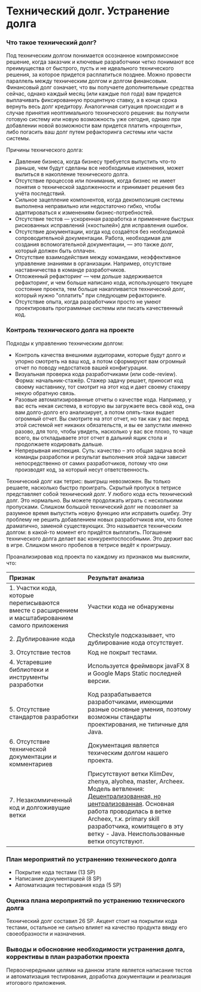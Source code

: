 # Технический долг. Устранение долга

### Что такое технический долг?
Под техническим долгом понимается осознанное компромиссное решение, когда заказчик и ключевые разработчики четко понимают все преимущества от быстрого, пусть и не идеального технического решения, за которое придется расплатиться позднее. Можно провести параллель между техническим долгом и долгом финансовым. Финансовый долг означает, что вы получаете дополнительные средства сейчас, однако каждый месяц (или каждые пол года) вам придется выплачивать фиксированную процентную ставку, а в конце срока вернуть весь долг кредитору. Аналогичная ситуация происходит и в случае принятия неоптимального технического решения: вы получили готовую систему или новую возможность уже сегодня, однако при добавлении новой возможности вам придется платить «проценты», либо погасить ваш долг путем рефакторинга системы или части системы.

Причины технического долга:
- Давление бизнеса, когда бизнесу требуется выпустить что-то раньше, чем будут сделаны все необходимые изменения, может вылиться в накопление технического долга.
- Отсутствие процессов или понимания, когда бизнес не имеет понятия о технической задолженности и принимает решения без учёта последствий.
- Сильное зацепление компонентов, когда декомпозиция системы выполнена неправильно или недостаточно гибко, чтобы адаптироваться к изменениям бизнес-потребностей.
- Отсутствие тестов — ускоренная разработка и применение быстрых рискованных исправлений («костылей») для исправления ошибок.
- Отсутствие документации, когда код создаётся без необходимой сопроводительной документации. Работа, необходимая для создания вспомогательной документации, — это также долг, который должен быть оплачен.
- Отсутствие взаимодействия между командами, неэффективное управление знаниями в организации. Например, отсутствие наставничества в команде разработчиков.
- Отложенный рефакторинг — чем дольше задерживается рефакторинг, и чем больше написано кода, использующего текущее состояние проекта, тем больше накапливается технический долг, который нужно "оплатить" при следующем рефакторинге.
- Отсутствие опыта, когда разработчики просто не умеют проектировать программные системы или писать качественный код.

### Контроль технического долга на проекте
Подходы к управлению техническим долгом:
- Контроль качества внешними аудиторами, которые будут долго и упорно смотреть на ваш код, а потом сформируют вам огромный отчет по поводу недостатков вашей конфигурации.
- Визуальная проверка кода разработчиками (или code-review). Форма: начальник-стажёр. Стажер задачу решает, приносит код своему наставнику, тот смотрит на этот код и дает своему стажеру некую обратную связь. 
- Разовые автоматизированные отчеты о качестве кода. Например, у вас есть некая система, в которую вы загружаете весь свой код, она вам долго-долго его анализирует, а потом опять-таки выдает огромный отчет. Вы смотрите на этот отчет, но так как у вас перед этой системой нет никаких обязательств, и вы ее запустили именно разово, для того, чтобы увидеть, насколько у вас все плохо, то чаще всего, вы откладываете этот отчет в дальний ящик стола и продолжаете кодировать дальше.
- Непрерывная инспекция. Суть: качество – это общая задача всей команды разработки и результат выполнения этой задачи зависит непосредственно от самих разработчиков, потому что они производят код, за который несут ответственность.

Технический долг как тетрис: выигрыш невозможен. Вы только решаете, насколько быстро проиграть.
Скрытый пропуск в тетрисе представляет собой технический долг.
У любого кода есть технический долг. Это нормально. Вы можете продолжать играть с несколькими пропусками.
Слишком большой технический долг не позволяет за разумное время выпустить новую функцию или исправить ошибку.
Эту проблему не решить добавлением новых разработчиков или, что более драматично, заменой существующих. Это называется техническим долгом: в какой-то момент его придётся выплатить.
Погашение технического долга делает вас конкурентоспособными. Это держит вас в игре.
Слишком много пробелов в тетрисе ведёт к проигрышу.

Проанализировав код проекта по каждому из признаков мы выяснили, что:

| Признак  | Результат анализа  |
| :---| :--- |
| 1. Участки кода, которые переписываются вместе с расширением и масштабированием самого приложения | Участки кода не обнаружены |
| 2. Дублирование кода | Checkstyle подсказывает, что дублирование кода отсутствует. |
| 3. Отсутствие тестов | Код не покрыт тестами. |
| 4. Устаревшие библиотеки и инструменты разработки  |  Используется фреймворк javaFX 8 и Google Maps Static последней версии. |
| 5. Отсутствие стандартов разработки | Код разрабатывается разработчиками, имеющими разные основные умения, поэтому возможны стандарты проектирования, не типичные для Java. |
| 6. Отсутствие технической документации и комментариев |Документация является техическим долгом нашего проекта. |
| 7. Незакоммиченный код и долгоживущие ветки | Присутствуют ветки KlimDev, zhenya, alyohea, master, Archeex. Модель ветвления: [Децентрализованная, но централизованная](https://habr.com/ru/post/106912/). Основная работа проводилась в ветке Archeex, т.к. primary skill разработчика, комитящего в эту ветку - Java. Неиспользованные ветки отсутствуют.|

### План мероприятий по устранению технического долга

- Покрытие кода тестами (13 SP)
- Написание документацией (8 SP)
- Автоматизация тестирования кода (5 SP)

### Оценка плана мероприятий по устранению технического долга
Технический долг составил 26 SP. Акцент стоит на покрытии кода тестами, остальное не сильно влияет на качество продукта ввиду его своеобразности и назначения.

### Выводы и обосновние необходимости устранения долга, коррективы в план разработки проекта

Первоочередными целями на данном этапе является написание тестов и автоматизация тестирования, доработка документации и реализация итогового приложения.